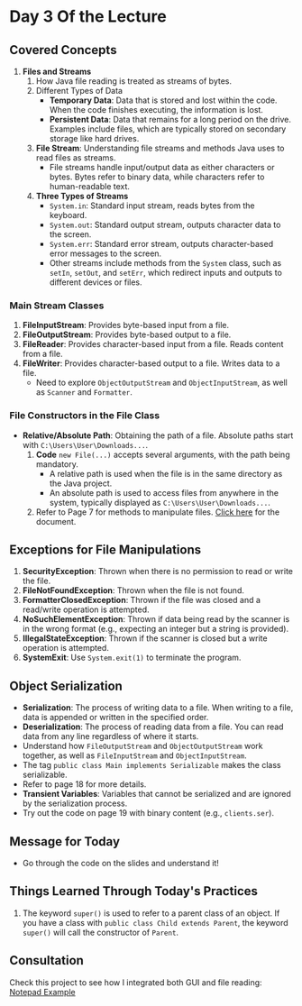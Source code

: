# Day 3 Of the Lecture

## Covered Concepts

1. **Files and Streams**
    1. How Java file reading is treated as streams of bytes.
    2. Different Types of Data
        - **Temporary Data**: Data that is stored and lost within the code. When the code finishes executing, the information is lost.
        - **Persistent Data**: Data that remains for a long period on the drive. Examples include files, which are typically stored on secondary storage like hard drives.
    3. **File Stream**: Understanding file streams and methods Java uses to read files as streams.
        - File streams handle input/output data as either characters or bytes. Bytes refer to binary data, while characters refer to human-readable text.
    4. **Three Types of Streams**
        - `System.in`: Standard input stream, reads bytes from the keyboard.
        - `System.out`: Standard output stream, outputs character data to the screen.
        - `System.err`: Standard error stream, outputs character-based error messages to the screen.
        - Other streams include methods from the `System` class, such as `setIn`, `setOut`, and `setErr`, which redirect inputs and outputs to different devices or files.

### Main Stream Classes

1. **FileInputStream**: Provides byte-based input from a file.
2. **FileOutputStream**: Provides byte-based output to a file.
3. **FileReader**: Provides character-based input from a file. Reads content from a file.
4. **FileWriter**: Provides character-based output to a file. Writes data to a file.
    - Need to explore `ObjectOutputStream` and `ObjectInputStream`, as well as `Scanner` and `Formatter`.

### File Constructors in the File Class

- **Relative/Absolute Path**: Obtaining the path of a file. Absolute paths start with `C:\Users\User\Downloads...`.
    1. **Code** `new File(...)` accepts several arguments, with the path being mandatory.
        - A relative path is used when the file is in the same directory as the Java project.
        - An absolute path is used to access files from anywhere in the system, typically displayed as `C:\Users\User\Downloads...`.
    2. Refer to Page 7 for methods to manipulate files. [Click here](SDN260S_2024_files_streams_object_serialization.pdf) for the document.

## Exceptions for File Manipulations

1. **SecurityException**: Thrown when there is no permission to read or write the file.
2. **FileNotFoundException**: Thrown when the file is not found.
3. **FormatterClosedException**: Thrown if the file was closed and a read/write operation is attempted.
4. **NoSuchElementException**: Thrown if data being read by the scanner is in the wrong format (e.g., expecting an integer but a string is provided).
5. **IllegalStateException**: Thrown if the scanner is closed but a write operation is attempted.
6. **SystemExit**: Use `System.exit(1)` to terminate the program.

## Object Serialization

- **Serialization**: The process of writing data to a file. When writing to a file, data is appended or written in the specified order.
- **Deserialization**: The process of reading data from a file. You can read data from any line regardless of where it starts.
- Understand how `FileOutputStream` and `ObjectOutputStream` work together, as well as `FileInputStream` and `ObjectInputStream`.
- The tag `public class Main implements Serializable` makes the class serializable.
- Refer to page 18 for more details.
- **Transient Variables**: Variables that cannot be serialized and are ignored by the serialization process.
- Try out the code on page 19 with binary content (e.g., `clients.ser`).

## Message for Today

- Go through the code on the slides and understand it!

## Things Learned Through Today's Practices

1. The keyword `super()` is used to refer to a parent class of an object. If you have a class with `public class Child extends Parent`, the keyword `super()` will call the constructor of `Parent`.

## Consultation

Check this project to see how I integrated both GUI and file reading: [Notepad Example](https://github.com/Ivyson/Notepad-Example)

